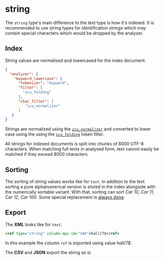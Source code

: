 # string

The `string` type's main difference to the text type is how it's indexed. It is recommended to use string types for identification strings which may contain special characters which would be dropped by the analyzer.&#x20;

## Index

String values are normalised and lowercased for the index document.&#x20;

```json
{
  "analyzer": {
    "keyword_lowercase": {
      "tokenizer": "keyword",
      "filter": [
        "icu_folding"
      ],
      "char_filter": [
         "icu_normalizer"
      ]
   }
}
```

Strings are normalized using the [`icu_normalizer`](https://www.elastic.co/guide/en/elasticsearch/plugins/current/analysis-icu-normalization-charfilter.html) and converted to lower case using the  using the [`icu_folding`](https://www.elastic.co/guide/en/elasticsearch/plugins/current/analysis-icu-folding.html) token filter.

All strings for indexed documents is split into chunks of 8000 UTF-8 characters. When matching full texts in analysed form, text cannot easily be matched if they exceed 8000 characters.

## Sorting

The sorting of string values works like for `text`. In addition to the text sorting a pure alphanumerical version is stored in the index alongside with the numerically sortable variant. With that, sorting can sort _Car 10_, _Car 11_, _Car 12_, _Car 100_. Some special replacement is [always done](text\_l10n-text\_l10n\_oneline.md#sorting).&#x20;

## Export

The **XML** looks like for `text`.

```xml
<ref type="string" column-api-id="346">hall/7$</ref>
```

In this example the column `ref` is exported using value _hall/7$_.

The **CSV** and **JSON** export the string _as is_.
